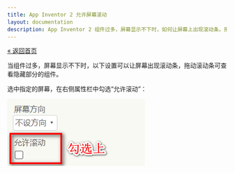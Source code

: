 ```yaml
---
title: App Inventor 2 允许屏幕滚动
layout: documentation
description: App Inventor 2 组件过多，屏幕显示不下时，如何让屏幕上出现滚动条，拖动可查看隐藏部分的组件。
---
```


[&laquo; 返回首页](index.html)

当组件过多，屏幕显示不下时，以下设置可以让屏幕出现滚动条，拖动滚动条可查看隐藏部分的组件。

选中指定的屏幕，在右侧属性栏中勾选“允许滚动”：

![允许屏幕滚动](images/允许屏幕滚动.png)
